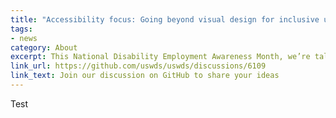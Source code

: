 ```yaml
---
title: "Accessibility focus: Going beyond visual design for inclusive user experiences"
tags:
- news
category: About
excerpt: This National Disability Employment Awareness Month, we’re talking about how members of the design community go beyond visual design to create more inclusive user experiences. What steps are you taking to ensure that your website design is accessible to all?
link_url: https://github.com/uswds/uswds/discussions/6109
link_text: Join our discussion on GitHub to share your ideas
---
```

Test